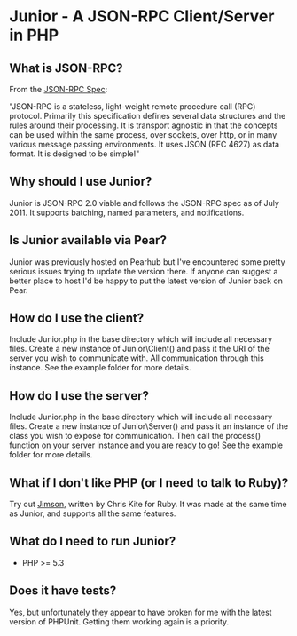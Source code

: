 # Junior - A JSON-RPC Client/Server in PHP

## What is JSON-RPC?
From the [JSON-RPC Spec](http://www.jsonrpc.org/spec.html):

"JSON-RPC is a stateless, light-weight remote procedure call (RPC) protocol. Primarily this specification defines several data structures and the rules around their processing. 
It is transport agnostic in that the concepts can be used within the same process, over sockets, over http, or in many various message passing environments. It uses JSON (RFC 4627) 
as data format.
It is designed to be simple!"

## Why should I use Junior?
Junior is JSON-RPC 2.0 viable and follows the JSON-RPC spec as of July 2011. It supports batching, named parameters, and notifications.

## Is Junior available via Pear?
Junior was previously hosted on Pearhub but I've encountered some pretty serious issues trying to update the version there. If anyone can suggest a better place to host I'd be happy to put the latest version of Junior back on Pear.

## How do I use the client?
Include Junior.php in the base directory which will include all necessary files. Create a new instance of Junior\Client() and pass it the URI of the server 
you wish to communicate with. All communication through this instance. See the example folder for more details.

## How do I use the server?
Include Junior.php in the base directory which will include all necessary files. Create a new instance of Junior\Server() and pass it an instance 
of the class you wish to expose for communication. Then call the process() function on your server instance and you are ready to go! See the example folder for more details. 

## What if I don't like PHP (or I need to talk to Ruby)?
Try out [Jimson](https://github.com/chriskite/jimson), written by Chris Kite for Ruby. It was made at the same time as Junior, and supports all the same features.

## What do I need to run Junior?
* PHP >= 5.3

## Does it have tests?
Yes, but unfortunately they appear to have broken for me with the latest version of PHPUnit. Getting them working again is a priority.
